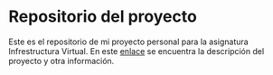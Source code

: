 # Repositorio del proyecto
Este es el repositorio de mi proyecto personal para la asignatura Infrestructura Virtual. En este [enlace](https://mirismr.github.io/) se encuentra la descripción del proyecto y otra información.

